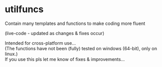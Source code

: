 # utilfuncs

Contain many templates and functions to make coding more fluent<br />

(live-code - updated as changes & fixes occur)<br />

Intended for cross-platform use...<br />
(The functions have not been (fully) tested on windows (64-bit), only on linux.)<br />
If you use this pls let me know of fixes & improvements...<br />


